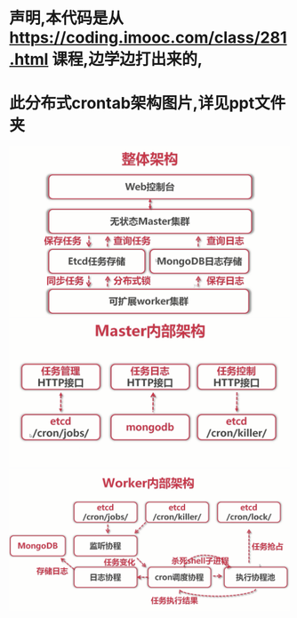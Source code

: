 # 声明,本代码是从 https://coding.imooc.com/class/281.html 课程,边学边打出来的, 
# 此分布式crontab架构图片,详见ppt文件夹
![](ppt/1.png)
![](ppt/2.png)
![](ppt/3.png)